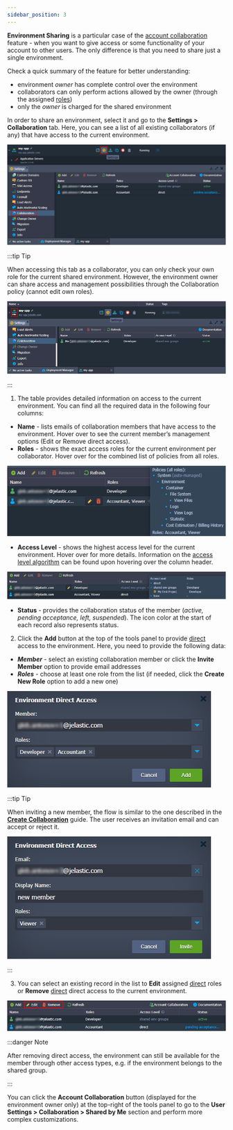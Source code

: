 ```yaml
---
sidebar_position: 3
---
```


**Environment Sharing** is a particular case of the [account collaboration](/docs/Account&Pricing/Accounts%20Collaboration/Collaboration%20Overview) feature - when you want to give access or some functionality of your account to other users. The only difference is that you need to share just a single environment.

Check a quick summary of the feature for better understanding:

- environment _owner_ has complete control over the environment
- collaborators can only perform actions allowed by the owner (through the assigned [roles](/docs/Account&Pricing/Accounts%20Collaboration/Collaboration%20Roles%20Policies))
- only the _owner_ is charged for the shared environment

In order to share an environment, select it and go to the **Settings > Collaboration** tab. Here, you can see a list of all existing collaborators (if any) that have access to the current environment.

<div style={{
    display:'flex',
    justifyContent: 'center',
    margin: '0 0 1rem 0'
}}>

![Locale Dropdown](./img/ShareEnvironment1/01-environment-collaboration-settings.png)

</div>

:::tip Tip

When accessing this tab as a collaborator, you can only check your own role for the current shared environment. However, the environment owner can share access and management possibilities through the Collaboration policy (cannot edit own roles).

<div style={{
    display:'flex',
    justifyContent: 'center',
    margin: '0 0 1rem 0'
}}>

![Locale Dropdown](./img/ShareEnvironment1/02-shared-environment-collaboration-settings.png)

</div>

:::

1. The table provides detailed information on access to the current environment. You can find all the required data in the following four columns:

- **Name** - lists emails of collaboration members that have access to the environment. Hover over to see the current member’s management options (Edit or Remove direct access).
- **Roles** - shows the exact access roles for the current environment per collaborator. Hover over for the combined list of policies from all roles.

<div style={{
    display:'flex',
    justifyContent: 'center',
    margin: '0 0 1rem 0'
}}>

![Locale Dropdown](./img/ShareEnvironment1/03-policies-for-all-roles.png)

</div>

- **Access Level** - shows the highest access level for the current environment. Hover over for more details. Information on the [access level algorithm](/docs/Account&Pricing/Accounts%20Collaboration/Collaboration%20Roles%20Policies#roles-assigning-algorithm) can be found upon hovering over the column header.

<div style={{
    display:'flex',
    justifyContent: 'center',
    margin: '0 0 1rem 0'
}}>

![Locale Dropdown](./img/ShareEnvironment1/04-collaboration-access-level.png)

</div>

- **Status** - provides the collaboration status of the member (_active, pending acceptance, left, suspended_). The icon color at the start of each record also represents status.

2. Click the **Add** button at the top of the tools panel to provide <u>direct</u> access to the environment. Here, you need to provide the following data:

- **_Member_** - select an existing collaboration member or click the **Invite Member** option to provide email addresses
- **_Roles_** - choose at least one role from the list (if needed, click the **Create New Role** option to add a new one)

<div style={{
    display:'flex',
    justifyContent: 'center',
    margin: '0 0 1rem 0'
}}>

![Locale Dropdown](./img/ShareEnvironment1/05-environment-direct-access-dialog.png)

</div>

:::tip Tip

When inviting a new member, the flow is similar to the one described in the **[Create Collaboration](/docs/Account&Pricing/Accounts%20Collaboration/Create%20Collaboration)** guide. The user receives an invitation email and can accept or reject it.

<div style={{
    display:'flex',
    justifyContent: 'center',
    margin: '0 0 1rem 0'
}}>

![Locale Dropdown](./img/ShareEnvironment1/06-direct-access-for-new-user.png)

</div>

:::

3. You can select an existing record in the list to **Edit** assigned <u>direct</u> roles or **Remove** <u>direct</u> direct access to the current environment.

<div style={{
    display:'flex',
    justifyContent: 'center',
    margin: '0 0 1rem 0'
}}>

![Locale Dropdown](./img/ShareEnvironment1/07-manage-direct-access.png)

</div>

:::danger Note

After removing direct access, the environment can still be available for the member through other access types, e.g. if the environment belongs to the shared group.

:::

You can click the **Account Collaboration** button (displayed for the environment owner only) at the top-right of the tools panel to go to the **User Settings > Collaboration > Shared by Me** section and perform more complex customizations.
